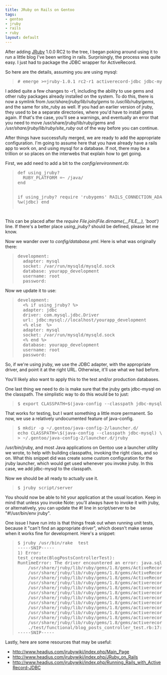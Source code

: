 ```yaml
--- 
title: JRuby on Rails on Gentoo
tags: 
- gentoo
- jruby
- rails
- ruby
layout: default
---
```

<p>After adding <a href="http://jruby.codehaus.org">JRuby</a> 1.0.0 RC2 to the tree, I began poking around using it to run a little blog I've been writing in rails. Surprisingly, the process was quite easy. I just had to package the JDBC wrapper for ActiveRecord.</p>

<p>So here are the details, assuming you are using mysql:</p>

<blockquote><pre># emerge &gt;=jruby-1.0.1_rc2-r1 activerecord-jdbc jdbc-mysql</pre><p></p></blockquote>

<p>I added quite a few changes to -r1, including the ability to use gems and other ruby packages already installed on the system. To do this, there is now a symlink from /<em>usr/share/jruby/lib/ruby/gems</em> to <em>/usr/lib/ruby/gems</em>, and the same for site_ruby as well. If you had an earlier version of jruby, they used to be a separate directories, where you'd have to install gems again. If that's the case, you'll see a warnings, and eventually an error that you need to move /usr/share/jruby/lib/ruby/gems and <em>/usr/share/jruby/lib/ruby/site_ruby</em> out of the way before you can continue.</p>

<p>After things have successfully merged, we are ready to add the appropriate configuration. I'm going to assume here that you have already have a rails app to work on, and using mysql for a database. If not, there may be a trillion or so places on the interwebs that explain how to get going.</p>

<p>First, we add need to add a bit to the <em>config/environment.rb</em>:</p>

<blockquote><pre>def using_jruby?
  RUBY_PLATFORM =~ /java/
end

if using_jruby? 
  require 'rubygems'
  RAILS_CONNECTION_ADAPTERS = %w(jdbc)
end</pre>
<p></p></blockquote><br>
This can be placed after the <em>require File.join(File.dirname(__FILE__), 'boot')</em> line. If there's a better place <em>using_jruby?</em> should be defined, please let me know.

<p>Now we wander over to <em>config/database.yml</em>. Here is what was originally there:</p>

<blockquote><pre>development:
  adapter: mysql
  socket: /var/run/mysqld/mysqld.sock
  database: yourapp_development
  username: root
  password:</pre><p></p></blockquote>

<p>Now we update it to use:
</p><blockquote><pre>development:
  &lt;% if using_jruby? %&gt;
  adapter: jdbc
  driver: com.mysql.jdbc.Driver
  url: jdbc:mysql://localhost/yourapp_development
  &lt;% else  %&gt;
  adapter: mysql
  socket: /var/run/mysqld/mysqld.sock
  &lt;% end %&gt;
  database: yourapp_development
  username: root
  password:</pre><p></p></blockquote>

<p>So, if we're using jruby, we use the JDBC adapter, with the appropriate driver, and point it at the right URL. Otherwise, it'll use what we had before.</p>

<p>You'll likely also want to apply this to the test and/or production databases.</p>

<p>One last thing we need to do is make sure that the jruby gets jdbc-mysql on the classpath. The simplistic way to do this would be to just:</p>

<blockquote><pre>$ export CLASSPATH=$(java-config --classpath jdbc-mysql)</pre><p></p></blockquote>

<p>That works for testing, but I want something a little more permanent. So now, we use a relatively undocumented feature of java-config.</p>

<blockquote><pre>$ mkdir -p ~/.gentoo/java-config-2/launcher.d/
echo CLASSPATH=\$(java-config --classpath jdbc-mysql) \
&gt; ~/.gentoo/java-config-2/launcher.d/jruby</pre><p></p></blockquote>

<p>/usr/bin/jruby, and most Java applications on Gentoo use a launcher utility we wrote, to help with building classpaths, invoking the right class, and so on. What this snippet did was create some custom configuration for the jruby launcher, which would get used whenever you invoke jruby. In this case, we add jdbc-mysql to the classpath.</p>

<p>Now we should be all ready to actually use it.</p>

<blockquote><pre>$ jruby script/server</pre><p></p></blockquote>

<p>You should now be able to hit your application at the usual location. Keep in mind that unless you invoke Note: you'll always have to invoke it with jruby, or alternatively, you can update the #! line in script/server to be "#!/usr/bin/env jruby".</p>

<p>One issue I have run into is that things freak out when running unit tests, because it "can't find an appropriate driver", which doesn't make sense when it works fine for development. Here's a snippet:</p>

<blockquote><pre>$ jruby /usr/bin/rake  test
-----SNIP-----
1) Error:
test_create(BlogPostsControllerTest):
RuntimeError: The driver encountered an error: java.sql.SQLException: No suitable driver
    /usr/share/jruby/lib/ruby/gems/1.8/gems/ActiveRecord-JDBC-0.3.1/lib/active_record/connection_adapters/jdbc_adapter.rb:208:in `initialize'
    /usr/share/jruby/lib/ruby/gems/1.8/gems/ActiveRecord-JDBC-0.3.1/lib/active_record/connection_adapters/jdbc_adapter.rb:10:in `new'
    /usr/share/jruby/lib/ruby/gems/1.8/gems/ActiveRecord-JDBC-0.3.1/lib/active_record/connection_adapters/jdbc_adapter.rb:10:in `jdbc_connection'
    /usr/share/jruby/lib/ruby/gems/1.8/gems/activerecord-1.15.3/lib/active_record/connection_adapters/abstract/connection_specification.rb:262:in `send'
    /usr/share/jruby/lib/ruby/gems/1.8/gems/activerecord-1.15.3/lib/active_record/connection_adapters/abstract/connection_specification.rb:262:in `connection='
    /usr/share/jruby/lib/ruby/gems/1.8/gems/activerecord-1.15.3/lib/active_record/query_cache.rb:54:in `connection='
    /usr/share/jruby/lib/ruby/gems/1.8/gems/activerecord-1.15.3/lib/active_record/connection_adapters/abstract/connection_specification.rb:230:in `retrieve_connection'
    /usr/share/jruby/lib/ruby/gems/1.8/gems/activerecord-1.15.3/lib/active_record/connection_adapters/abstract/connection_specification.rb:78:in `connection'
    /usr/share/jruby/lib/ruby/gems/1.8/gems/activerecord-1.15.3/lib/active_record/fixtures.rb:247:in `create_fixtures'
    /usr/share/jruby/lib/ruby/gems/1.8/gems/activerecord-1.15.3/lib/active_record/fixtures.rb:593:in `load_fixtures'
    /usr/share/jruby/lib/ruby/gems/1.8/gems/activerecord-1.15.3/lib/active_record/fixtures.rb:538:in `setup_with_fixtures'
    /usr/share/jruby/lib/ruby/gems/1.8/gems/activerecord-1.15.3/lib/active_record/fixtures.rb:575:in `setup'
    ./test/functional/blog_posts_controller_test.rb:17:in `setup'
-----SNIP-----
</pre><p></p></blockquote>

<p>Lastly, here are some resources that may be useful:
</p><ul>
  <li><a href="http://www.headius.com/jrubywiki/index.php/Main_Page">http://www.headius.com/jrubywiki/index.php/Main_Page</a></li>
  <li><a href="http://www.headius.com/jrubywiki/index.php/JRuby_on_Rails">http://www.headius.com/jrubywiki/index.php/JRuby_on_Rails</a></li>
  <li><a href="http://www.headius.com/jrubywiki/index.php/Running_Rails_with_ActiveRecord-JDBC">http://www.headius.com/jrubywiki/index.php/Running_Rails_with_ActiveRecord-JDBC</a></li></ul>					